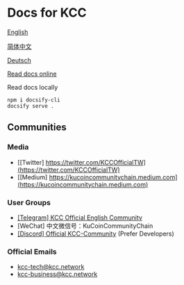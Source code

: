 # Docs for KCC

[English](en-us.md)

[简体中文](zh-cn.md)

[Deutsch](de-de.md)

[Read docs online](https://docs.kcc.network)

Read docs locally
```
npm i docsify-cli
docsify serve .
```

## Communities

### Media
- [[Twitter] https://twitter.com/KCCOfficialTW](https://twitter.com/KCCOfficialTW)
- [[Medium] https://kucoincommunitychain.medium.com](https://kucoincommunitychain.medium.com)

### User Groups
- [[Telegram] KCC Official English Community](https://t.me/KCCOfficialEnglishCommunity)
- [WeChat] 中文微信号：KuCoinCommunityChain
- [[Discord] Official KCC-Community](https://discord.gg/H5ucJydSyd) (Prefer Developers)

### Official Emails
- [kcc-tech@kcc.network](mailto:kcc-tech@kcc.network)
- [kcc-business@kcc.network](mailto:kcc-business@kcc.network)
